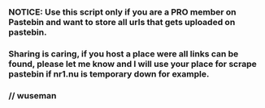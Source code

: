 ### NOTICE: Use this script only if you are a PRO member on Pastebin and want to store all urls that gets uploaded on pastebin.

### Sharing is caring, if you host a place were all links can be found, please let me know and I will use your place for scrape pastebin if nr1.nu is temporary down for example.

### // wuseman
